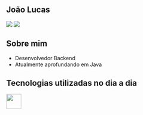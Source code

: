 ## João Lucas

<div>
  <a href="https://www.linkedin.com/in/jo%C3%A3o-lucas-395094278/" target="_blank"><img src="https://img.shields.io/badge/-LinkedIn-%230077B5?style=for-the-badge&logo=linkedin&logoColor=white" target="_blank"></a>
  <a href = "https://outlook.live.com/mail/0/"><img src="https://img.shields.io/badge/-Gmail-%23333?style=for-the-badge&logo=gmail&logoColor=white" target="_blank"></a>
</div>

## Sobre mim

- Desenvolvedor Backend
- Atualmente aprofundando em Java

## Tecnologias utilizadas no dia a dia
<img align="center" height="40" width="40" src="https://cdn.jsdelivr.net/gh/devicons/devicon/icons/java/java-original.svg">


